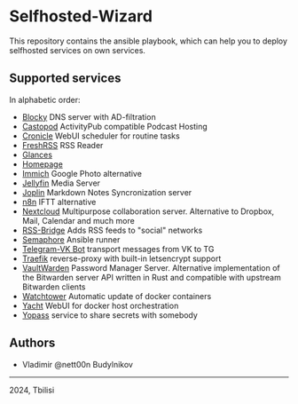 # Selfhosted-Wizard

This repository contains the ansible playbook, which can help you to deploy selfhosted services on own services.

## Supported services

In alphabetic order:

- [Blocky](https://0xerr0r.github.io/blocky/) DNS server with AD-filtration
- [Castopod](https://castopod.org/) ActivityPub compatible Podcast Hosting
- [Cronicle](https://github.com/jhuckaby/Cronicle) WebUI scheduler for routine tasks
- [FreshRSS](https://www.freshrss.org/) RSS Reader
- [Glances](https://nicolargo.github.io/glances/)
- [Homepage](https://github.com/benphelps/homepage)
- [Immich](https://immich.app/) Google Photo alternative
- [Jellyfin](https://jellyfin.org/) Media Server
- [Joplin](https://joplinapp.org/) Markdown Notes Syncronization server
- [n8n](https://n8n.io/) IFTT alternative
- [Nextcloud](https://nextcloud.com/) Multipurpose collaboration server. Alternative to Dropbox, Mail, Calendar and much more
- [RSS-Bridge](https://github.com/RSS-Bridge/rss-bridge) Adds RSS feeds to "social" networks
- [Semaphore](https://www.ansible-semaphore.com/) Ansible runner
- [Telegram-VK Bot](https://github.com/Kylmakalle/tgvkbot) transport messages from VK to TG
- [Traefik](https://traefik.io/) reverse-proxy with built-in letsencrypt support
- [VaultWarden](https://github.com/dani-garcia/vaultwarden/) Password Manager Server. Alternative implementation of the Bitwarden server API written in Rust and compatible with upstream Bitwarden clients
- [Watchtower](https://containrrr.dev/watchtower/) Automatic update of docker containers
- [Yacht](https://yacht.sh/) WebUI for docker host orchestration
- [Yopass](https://yopass.se/) service to share secrets with somebody

## Authors

- Vladimir @nett00n Budylnikov

---

2024, Tbilisi
